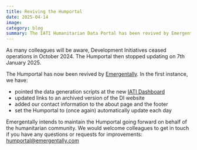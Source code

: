 ```yaml
---
title: Reviving the Humportal
date: 2025-04-14
image:
category: blog
summary: The IATI Humanitarian Data Portal has been revived by Emergentally and will now update on a daily basis.
---
```

As many colleagues will be aware, Development Initiatives ceased operations in October 2024. The Humportal then stopped updating on 7th January 2025.

The Humportal has now been revived by [Emergentally](https://emergentally.com). In the first instance, we have:

* pointed the data generation scripts at the new [IATI Dashboard](https://dashboard.iatistandard.org/)
* updated links to an archived version of the DI website
* added our contact information to the about page and the footer
* set the Humportal to (once again) automatically update each day

Emergentally intends to maintain the Humportal going forward on behalf of the humanitarian community. We would welcome colleagues to get in touch if you have any questions or requests for improvements: [humportal@emergentally.com](mailto:humportal@emergentally.com)
